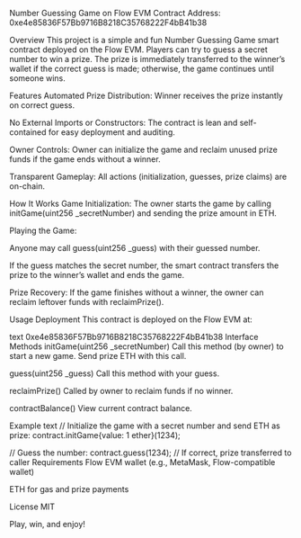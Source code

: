 Number Guessing Game on Flow EVM
Contract Address: 0xe4e85836F57Bb9716B8218C35768222F4bB41b38

Overview
This project is a simple and fun Number Guessing Game smart contract deployed on the Flow EVM. Players can try to guess a secret number to win a prize. The prize is immediately transferred to the winner’s wallet if the correct guess is made; otherwise, the game continues until someone wins.

Features
Automated Prize Distribution: Winner receives the prize instantly on correct guess.

No External Imports or Constructors: The contract is lean and self-contained for easy deployment and auditing.

Owner Controls: Owner can initialize the game and reclaim unused prize funds if the game ends without a winner.

Transparent Gameplay: All actions (initialization, guesses, prize claims) are on-chain.

How It Works
Game Initialization:
The owner starts the game by calling initGame(uint256 _secretNumber) and sending the prize amount in ETH.

Playing the Game:

Anyone may call guess(uint256 _guess) with their guessed number.

If the guess matches the secret number, the smart contract transfers the prize to the winner’s wallet and ends the game.

Prize Recovery:
If the game finishes without a winner, the owner can reclaim leftover funds with reclaimPrize().

Usage
Deployment
This contract is deployed on the Flow EVM at:

text
0xe4e85836F57Bb9716B8218C35768222F4bB41b38
Interface
Methods
initGame(uint256 _secretNumber)
Call this method (by owner) to start a new game. Send prize ETH with this call.

guess(uint256 _guess)
Call this method with your guess.

reclaimPrize()
Called by owner to reclaim funds if no winner.

contractBalance()
View current contract balance.

Example
text
// Initialize the game with a secret number and send ETH as prize:
contract.initGame{value: 1 ether}(1234);

// Guess the number:
contract.guess(1234); // If correct, prize transferred to caller
Requirements
Flow EVM wallet (e.g., MetaMask, Flow-compatible wallet)

ETH for gas and prize payments

License
MIT

Play, win, and enjoy!
